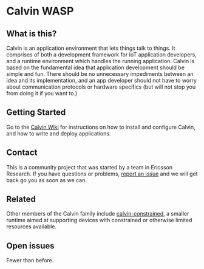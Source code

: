 # Calvin WASP

## What is this?

Calvin is an application environment that lets things talk to things. It comprises of both a development framework for IoT application developers, and a runtime environment which handles the running application. Calvin is based on the fundamental idea that application development should be simple and fun. There should be no unnecessary impediments between an idea and its implementation, and an app developer should not have to worry about communication protocols or hardware specifics (but will not stop you from doing it if you want to.)

## Getting Started

Go to the [Calvin Wiki](https://github.com/EricssonResearch/calvin-base/wiki) for instructions on how to install and configure Calvin, and how to write and deploy applications.


## Contact
This is a community project that was started by a team in Ericsson Research. If you have questions or problems, [report an issue](https://github.com/EricssonResearch/calvin-base/issues) and we will get back go you as soon as we can.

## Related

Other members of the Calvin family include [calvin-constrained](https://github.com/EricssonResearch/calvin-constrained), a smaller runtime aimed at supporting devices with constrained or otherwise limited resources available. 

## Open issues

Fewer than before.
